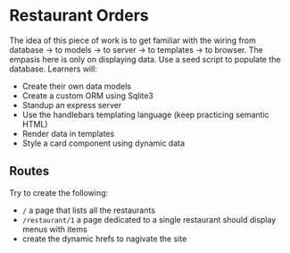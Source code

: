 # Restaurant Orders

The idea of this piece of work is to get familiar with the wiring from database -> to models -> to server -> to templates -> to browser. The empasis here is only on displaying data. Use a seed script to populate the database. Learners will:

* Create their own data models
* Create a custom ORM using Sqlite3
* Standup an express server
* Use the handlebars templating language (keep practicing semantic HTML)
* Render data in templates
* Style a card component using dynamic data

## Routes

Try to create the following:

* `/` a page that lists all the restaurants
* `/restaurant/1` a page dedicated to a single restaurant should display menus with items
* create the dynamic hrefs to nagivate the site
